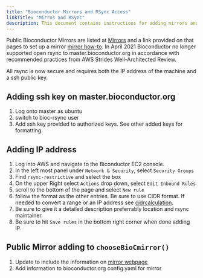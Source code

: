 ```yaml
---
title: "Bioconductor Mirrors and RSync Access"
linkTitle: "Mirros and RSync"
description: This document contains instructions for adding mirrors and rsync access.
---
```

Public Bioconductor Mirrors are listed at
[Mirrors](http://bioconductor.org/about/mirrors/) and a link provided on that
pages to set up a mirror [mirror
how-to](http://bioconductor.org/about/mirrors/mirror-how-to/).  In April 2021
Bioconductor no longer supported open rsync to master.bioconductor.org in
accordance with recommended practices from AWS Strides Well-Architected Review.

All rsync is now secure and requires both the IP address of the machine and a
ssh public key.

## Adding ssh key on master.bioconductor.org

1. Log onto master as ubuntu
2. switch to bioc-rsync user
3. Add ssh key provided to authorized keys. See other added keys for formatting.

## Adding IP address

1. Log into AWS and navigate to the Biconductor EC2 console.
2. In the left most panel under `Network & Security`, select `Security Groups`
3. Find `rsync-restrictive` and select the box
4. On the upper Right select `Actions` drop down, select `Edit Inbound Rules`
5. scroll to the bottom of the page and select `New rule`
6. follow the format as the other entries.  Be sure to use CIDR format. If
needed to convert a range or an IP address see
[cidrcalculation](https://account.arin.net/public/cidrCalculator).
7. Be sure to give it a detailed description preferrably location and rsync
maintainer.
8. Be sure to hit `Save rules` in the bottom right corner when done adding IP.

## Public Mirror adding to `chooseBioCmirror()`

1. Update to include the information on [mirror
webpage](http://bioconductor.org/about/mirrors/)
2. Add information to bioconductor.org  config.yaml for mirror 